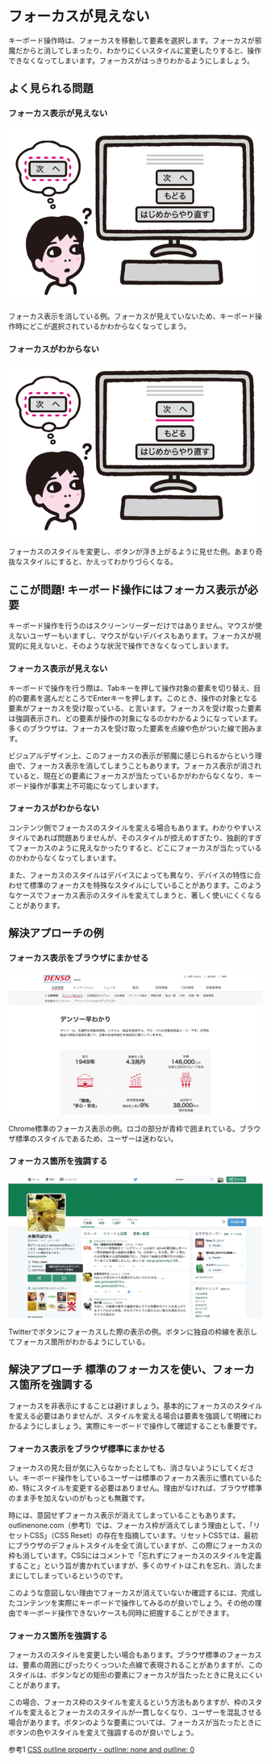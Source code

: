 # フォーカスが見えない

キーボード操作時は、フォーカスを移動して要素を選択します。フォーカスが邪魔だからと消してしまったり、わかりにくいスタイルに変更したりすると、操作できなくなってしまいます。フォーカスがはっきりわかるようにしましょう。

## よく見られる問題

### フォーカス表示が見えない

![図](../img/8-6-ng01.png)

フォーカス表示を消している例。フォーカスが見えていないため、キーボード操作時にどこが選択されているかわからなくなってしまう。

### フォーカスがわからない

![図](../img/8-6-ng02.png)

フォーカスのスタイルを変更し、ボタンが浮き上がるように見せた例。あまり奇抜なスタイルにすると、かえってわかりづらくなる。

## ここが問題! キーボード操作にはフォーカス表示が必要
キーボード操作を行うのはスクリーンリーダーだけではありません。マウスが使えないユーザーもいますし、マウスがないデバイスもあります。フォーカスが視覚的に見えないと、そのような状況で操作できなくなってしまいます。

### フォーカス表示が見えない
キーボードで操作を行う際は、Tabキーを押して操作対象の要素を切り替え、目的の要素を選んだところでEnterキーを押します。このとき、操作の対象となる要素がフォーカスを受け取っている、と言います。フォーカスを受け取った要素は強調表示され、どの要素が操作の対象になるのかわかるようになっています。多くのブラウザは、フォーカスを受け取った要素を点線や色がついた線で囲みます。

ビジュアルデザイン上、このフォーカスの表示が邪魔に感じられるからという理由で、フォーカス表示を消してしまうこともあります。フォーカス表示が消されていると、現在どの要素にフォーカスが当たっているかがわからなくなり、キーボード操作が事実上不可能になってしまいます。

### フォーカスがわからない

コンテンツ側でフォーカスのスタイルを変える場合もあります。わかりやすいスタイルであれば問題ありませんが、そのスタイルが控えめすぎたり、独創的すぎてフォーカスのように見えなかったりすると、どこにフォーカスが当たっているのかわからなくなってしまいます。

また、フォーカスのスタイルはデバイスによっても異なり、デバイスの特性に合わせて標準のフォーカスを特殊なスタイルにしていることがあります。このようなケースでフォーカス表示のスタイルを変えてしまうと、著しく使いにくくなることがあります。

## 解決アプローチの例

### フォーカス表示をブラウザにまかせる

![図](../img/8-6-ok01.png)

Chrome標準のフォーカス表示の例。ロゴの部分が青枠で囲まれている。ブラウザ標準のスタイルであるため、ユーザーは迷わない。

### フォーカス箇所を強調する

![図](../img/8-6-ok02.png)

Twitterでボタンにフォーカスした際の表示の例。ボタンに独自の枠線を表示してフォーカス箇所がわかるようにしている。

## 解決アプローチ 標準のフォーカスを使い、フォーカス箇所を強調する

フォーカスを非表示にすることは避けましょう。基本的にフォーカスのスタイルを変える必要はありませんが、スタイルを変える場合は要素を強調して明確にわかるようにしましょう。実際にキーボードで操作して確認することも重要です。

### フォーカス表示をブラウザ標準にまかせる

フォーカスの見た目が気に入らなかったとしても、消さないようにしてください。キーボード操作をしているユーザーは標準のフォーカス表示に慣れているため、特にスタイルを変更する必要はありません。理由がなければ、ブラウザ標準のまま手を加えないのがもっとも無難です。

時には、意図せずフォーカス表示が消えてしまっていることもあります。outlinenone.com（参考1）では、フォーカス枠が消えてしまう理由として、「リセットCSS」（CSS Reset）の存在を指摘しています。リセットCSSでは、最初にブラウザのデフォルトスタイルを全て消していますが、この際にフォーカスの枠も消しています。CSSにはコメントで「忘れずにフォーカスのスタイルを定義すること」という旨が書かれていますが、多くのサイトはこれを忘れ、消したままにしてしまっているというのです。

このような意図しない理由でフォーカスが消えていないか確認するには、完成したコンテンツを実際にキーボードで操作してみるのが良いでしょう。その他の理由でキーボード操作できないケースも同時に把握することができます。

### フォーカス箇所を強調する

フォーカスのスタイルを変更したい場合もあります。ブラウザ標準のフォーカスは、要素の周囲にぴったりくっついた点線で表現されることがありますが、このスタイルは、ボタンなどの矩形の要素にフォーカスが当たったときに見えにくいことがあります。

この場合、フォーカス枠のスタイルを変えるという方法もありますが、枠のスタイルを変えるとフォーカスのスタイルが一貫しなくなり、ユーザーを混乱させる場合があります。ボタンのような要素については、フォーカスが当たったときにボタンの色やスタイルを変えて強調するのが良いでしょう。

参考1 [CSS outline property - outline: none and outline: 0](http://outlinenone.com/)

